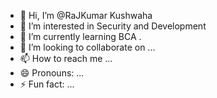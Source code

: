 - 👋 Hi, I’m @RaJKumar Kushwaha
- 👀 I’m interested in Security and Development
- 🌱 I’m currently learning BCA .
- 💞️ I’m looking to collaborate on ...
- 📫 How to reach me ...
- 😄 Pronouns: ...
- ⚡ Fun fact: ...

<!---
RaJKumarKush/RaJKumarKush is a ✨ special ✨ repository because its `README.md` (this file) appears on your GitHub profile.
You can click the Preview link to take a look at your changes.
--->
